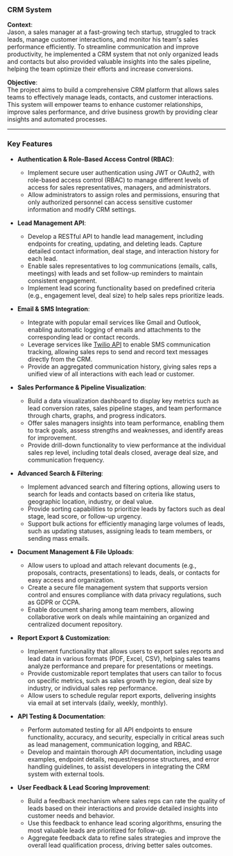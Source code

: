 ### **CRM System**

**Context**:  
Jason, a sales manager at a fast-growing tech startup, struggled to track leads, manage customer interactions, and monitor his team's sales performance efficiently. To streamline communication and improve productivity, he implemented a CRM system that not only organized leads and contacts but also provided valuable insights into the sales pipeline, helping the team optimize their efforts and increase conversions.

**Objective**:  
The project aims to build a comprehensive CRM platform that allows sales teams to effectively manage leads, contacts, and customer interactions. This system will empower teams to enhance customer relationships, improve sales performance, and drive business growth by providing clear insights and automated processes.

---

### **Key Features**

- **Authentication & Role-Based Access Control (RBAC)**:  
  - Implement secure user authentication using JWT or OAuth2, with role-based access control (RBAC) to manage different levels of access for sales representatives, managers, and administrators.
  - Allow administrators to assign roles and permissions, ensuring that only authorized personnel can access sensitive customer information and modify CRM settings.

- **Lead Management API**:  
  - Develop a RESTful API to handle lead management, including endpoints for creating, updating, and deleting leads. Capture detailed contact information, deal stage, and interaction history for each lead.
  - Enable sales representatives to log communications (emails, calls, meetings) with leads and set follow-up reminders to maintain consistent engagement.
  - Implement lead scoring functionality based on predefined criteria (e.g., engagement level, deal size) to help sales reps prioritize leads.

- **Email & SMS Integration**:  
  - Integrate with popular email services like Gmail and Outlook, enabling automatic logging of emails and attachments to the corresponding lead or contact records.
  - Leverage services like [Twilio API](https://www.twilio.com/docs/usage/api) to enable SMS communication tracking, allowing sales reps to send and record text messages directly from the CRM.
  - Provide an aggregated communication history, giving sales reps a unified view of all interactions with each lead or customer.

- **Sales Performance & Pipeline Visualization**:  
  - Build a data visualization dashboard to display key metrics such as lead conversion rates, sales pipeline stages, and team performance through charts, graphs, and progress indicators.
  - Offer sales managers insights into team performance, enabling them to track goals, assess strengths and weaknesses, and identify areas for improvement.
  - Provide drill-down functionality to view performance at the individual sales rep level, including total deals closed, average deal size, and communication frequency.

- **Advanced Search & Filtering**:  
  - Implement advanced search and filtering options, allowing users to search for leads and contacts based on criteria like status, geographic location, industry, or deal value.
  - Provide sorting capabilities to prioritize leads by factors such as deal stage, lead score, or follow-up urgency.
  - Support bulk actions for efficiently managing large volumes of leads, such as updating statuses, assigning leads to team members, or sending mass emails.

- **Document Management & File Uploads**:  
  - Allow users to upload and attach relevant documents (e.g., proposals, contracts, presentations) to leads, deals, or contacts for easy access and organization.
  - Create a secure file management system that supports version control and ensures compliance with data privacy regulations, such as GDPR or CCPA.
  - Enable document sharing among team members, allowing collaborative work on deals while maintaining an organized and centralized document repository.

- **Report Export & Customization**:  
  - Implement functionality that allows users to export sales reports and lead data in various formats (PDF, Excel, CSV), helping sales teams analyze performance and prepare for presentations or meetings.
  - Provide customizable report templates that users can tailor to focus on specific metrics, such as sales growth by region, deal size by industry, or individual sales rep performance.
  - Allow users to schedule regular report exports, delivering insights via email at set intervals (daily, weekly, monthly).

- **API Testing & Documentation**:  
  - Perform automated testing for all API endpoints to ensure functionality, accuracy, and security, especially in critical areas such as lead management, communication logging, and RBAC.
  - Develop and maintain thorough API documentation, including usage examples, endpoint details, request/response structures, and error handling guidelines, to assist developers in integrating the CRM system with external tools.

- **User Feedback & Lead Scoring Improvement**:  
  - Build a feedback mechanism where sales reps can rate the quality of leads based on their interactions and provide detailed insights into customer needs and behavior.
  - Use this feedback to enhance lead scoring algorithms, ensuring the most valuable leads are prioritized for follow-up.
  - Aggregate feedback data to refine sales strategies and improve the overall lead qualification process, driving better sales outcomes.
